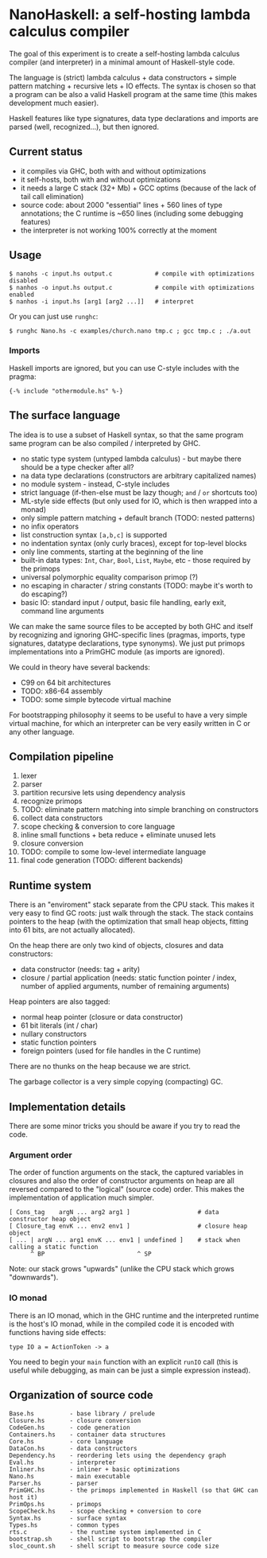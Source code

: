 
NanoHaskell: a self-hosting lambda calculus compiler
====================================================

The goal of this experiment is to create a self-hosting lambda calculus
compiler (and interpreter) in a minimal amount of Haskell-style code.

The language is (strict) lambda calculus + data constructors + simple
pattern matching + recursive lets + IO effects. The syntax is chosen so that 
a program can be also a valid Haskell program at the same time (this makes 
development much easier).

Haskell features like type signatures, data type declarations and imports
are parsed (well, recognized...), but then ignored.


Current status
--------------

* it compiles via GHC, both with and without optimizations
* it self-hosts, both with and without optimizations
* it needs a large C stack (32+ Mb) + GCC optims (because of the lack of tail call elimination)
* source code: about 2000 "essential" lines + 560 lines of type annotations; the C runtime is \~650 lines
  (including some debugging features)
* the interpreter is not working 100% correctly at the moment


Usage
-----

    $ nanohs -c input.hs output.c            # compile with optimizations disabled
    $ nanhos -o input.hs output.c            # compile with optimizations enabled
    $ nanhos -i input.hs [arg1 [arg2 ...]]   # interpret

Or you can just use `runghc`:

    $ runghc Nano.hs -c examples/church.nano tmp.c ; gcc tmp.c ; ./a.out


### Imports

Haskell imports are ignored, but you can use C-style includes with the pragma:

    {-% include "othermodule.hs" %-}


The surface language
--------------------

The idea is to use a subset of Haskell syntax, so that the same program same
program can be also compiled / interpreted by GHC. 

* no static type system (untyped lambda calculus) - but maybe there should be a type checker after all?
* na data type declarations (constructors are arbitrary capitalized names)
* no module system - instead, C-style includes
* strict language (if-then-else must be lazy though; `and` / `or` shortcuts too)
* ML-style side effects (but only used for IO, which is then wrapped into a monad)
* only simple pattern matching + default branch (TODO: nested patterns)
* no infix operators
* list construction syntax `[a,b,c]` is supported
* no indentation syntax (only curly braces), except for top-level blocks
* only line comments, starting at the beginning of the line
* built-in data types: `Int`, `Char`, `Bool`, `List`, `Maybe`, etc - those required by the primops
* universal polymorphic equality comparison primop (?)
* no escaping in character / string constants (TODO: maybe it's worth to do escaping?)
* basic IO: standard input / output, basic file handling, early exit, command line arguments 

We can make the same source files to be accepted by both GHC and
itself by recognizing and ignoring GHC-specific lines (pragmas, imports,
type signatures, datatype declarations, type synonyms). We just put
primops implementations into a PrimGHC module (as imports are ignored).

We could in theory have several backends:

* C99 on 64 bit architectures
* TODO: x86-64 assembly
* TODO: some simple bytecode virtual machine

For bootstrapping philosophy it seems to be useful to have a very simple virtual 
machine, for which an interpreter can be very easily written in C or any other 
language.


Compilation pipeline
--------------------

1. lexer
2. parser
3. partition recursive lets using dependency analysis
4. recognize primops
5. TODO: eliminate pattern matching into simple branching on constructors
6. collect data constructors
7. scope checking & conversion to core language
8. inline small functions + beta reduce + eliminate unused lets
9. closure conversion
10. TODO: compile to some low-level intermediate language
11. final code generation (TODO: different backends)


Runtime system
--------------

There is an "enviroment" stack separate from the CPU stack. This makes it
very easy to find GC roots: just walk through the stack. The stack contains
pointers to the heap (with the optimization that small heap objects, fitting
into 61 bits, are not actually allocated).

On the heap there are only two kind of objects, closures and data constructors:
 
* data constructor (needs: tag + arity)
* closure / partial application (needs: static function pointer / index, 
  number of applied arguments, number of remaining arguments)

Heap pointers are also tagged:

* normal heap pointer (closure or data constructor)
* 61 bit literals (int / char)
* nullary constructors
* static function pointers
* foreign pointers (used for file handles in the C runtime)

There are no thunks on the heap because we are strict.

The garbage collector is a very simple copying (compacting) GC.


Implementation details
----------------------

There are some minor tricks you should be aware if you try to read the code.

### Argument order

The order of function arguments on the stack, the captured variables in closures 
and also the order of constructor arguments on heap are all reversed compared to 
the "logical" (source code) order. This makes the implementation of application
much simpler.

    [ Cons_tag    argN ... arg2 arg1 ]                   # data constructor heap object
    [ Closure_tag envK ... env2 env1 ]                   # closure heap object 
    [ ... | argN ... arg1 envK ... env1 | undefined ]    # stack when calling a static function
          ^ BP                          ^ SP

Note: our stack grows "upwards" (unlike the CPU stack which grows "downwards").

### IO monad

There is an IO monad, which in the GHC runtime and the interpreted runtime is
the host's IO monad, while in the compiled code it is encoded with functions
having side effects:

    type IO a = ActionToken -> a

You need to begin your `main` function with an explicit `runIO` call (this is
useful while debugging, as main can be just a simple expression instead).


Organization of source code
---------------------------

    Base.hs          - base library / prelude
    Closure.hs       - closure conversion
    CodeGen.hs       - code generation
    Containers.hs    - container data structures 
    Core.hs          - core language
    DataCon.hs       - data constructors
    Dependency.hs    - reordering lets using the dependency graph
    Eval.hs          - interpreter
    Inliner.hs       - inliner + basic optimizations
    Nano.hs          - main executable
    Parser.hs        - parser
    PrimGHC.hs       - the primops implemented in Haskell (so that GHC can host it) 
    PrimOps.hs       - primops
    ScopeCheck.hs    - scope checking + conversion to core
    Syntax.hs        - surface syntax
    Types.hs         - common types
    rts.c            - the runtime system implemented in C
    bootstrap.sh     - shell script to bootstrap the compiler
    sloc_count.sh    - shell script to measure source code size
 
